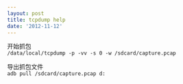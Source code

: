```yaml
---
layout: post
title: tcpdump help
date: '2012-11-12'
---
```


开始抓包  
`/data/local/tcpdump -p -vv -s 0 -w /sdcard/capture.pcap`

导出抓包文件  
`adb pull /sdcard/capture.pcap d:`